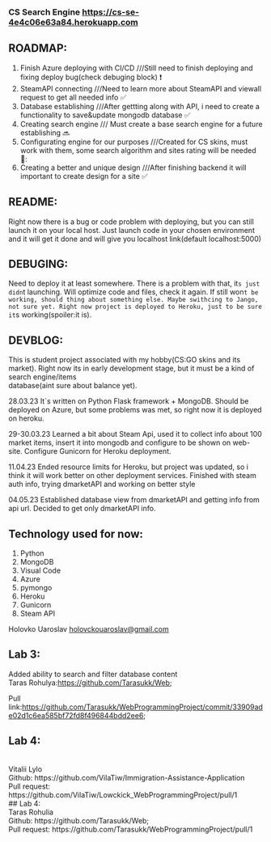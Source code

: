 ### CS Search Engine https://cs-se-4e4c06e63a84.herokuapp.com

## ROADMAP:
1. Finish Azure deploying with CI/CD    ///Still need to finish deploying and fixing deploy bug(check debuging block) :heavy_exclamation_mark:
2. SteamAPI connecting    ///Need to learn more about SteamAPI and viewall request to get all needed info :white_check_mark:
3. Database establishing    ///After gettting along with API, i need to create a functionality to save&update mongodb database :white_check_mark:
4. Creating search engine    /// Must create a base search engine for a future establishing  :soon:
5. Configurating engine for our purposes    ///Created for CS skins, must work with them, some search algorithm and sites rating will be needed 🔲:
6. Creating a better and unique design ///After finishing backend it will important to create design for a site :white_check_mark:

## README:
Right now there is a bug or code problem with deploying, but you can still launch it on your local host. Just launch code in your chosen environment and it will get it done and will give you localhost link(default localhost:5000)


## DEBUGING:
Need to deploy it at least somewhere. There is a problem with that, it`s just didn`t launching. Will optimize code and files, check it again. If still won`t be working, should thing about something else. Maybe swithcing to Jango, not sure yet.
Right now project is deployed to Heroku, just to be sure it`s working(spoiler:it is). 

## DEVBLOG:
This is student project associated with my hobby(CS:GO skins and its market). Right now its in early development stage, but it must be a kind of search engine/items  
database(aint sure about balance yet). 

28.03.23 It`s written on Python Flask framework + MongoDB. Should be deployed on Azure, but some problems was met, so right now it is deployed on heroku.

29-30.03.23 Learned a bit about Steam Api, used it to collect info about 100 market items, insert it into mongodb and configure to be shown on web-site.
Configure Gunicorn for Heroku deployment.

11.04.23 Ended resource limits for Heroku, but project was updated, so i think it will work better on other deployment services. Finished with steam auth info, trying dmarketAPI and working on better style

04.05.23 Established database view from dmarketAPI and getting info from api url. Decided to get only dmarketAPI info.

## Technology used for now:
1. Python
2. MongoDB
3. Visual Code
4. Azure
5. pymongo
6. Heroku
7. Gunicorn
8. Steam API

Holovko Uaroslav
holovckouaroslav@gmail.com

## Lab 3:
Added ability to search and filter database content
<br>
Taras Rohulya:https://github.com/Tarasukk/Web;

Pull link:https://github.com/Tarasukk/WebProgrammingProject/commit/33909ade02d1c6ea585bf72fd8f496844bdd2ee6;

## Lab 4:
<br>
Vitalii Lylo
<br>
Github: https://github.com/VilaTiw/Immigration-Assistance-Application
<br>
Pull request: https://github.com/VilaTiw/Lowckick_WebProgrammingProject/pull/1
<br>
## Lab 4:
<br>
Taras Rohulia
<br>
Github: https://github.com/Tarasukk/Web;
<br>
Pull request: https://github.com/Tarasukk/WebProgrammingProject/pull/1
<br>

